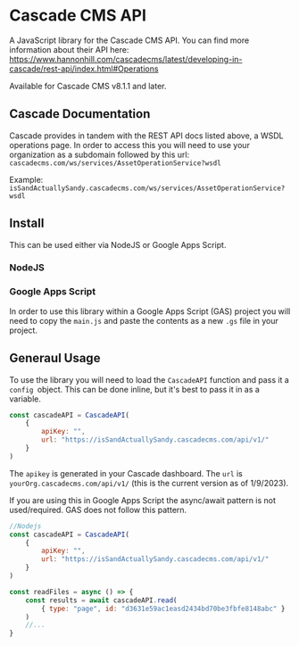 # Cascade CMS API
A JavaScript library for the Cascade CMS API. You can find more information about their API here: https://www.hannonhill.com/cascadecms/latest/developing-in-cascade/rest-api/index.html#Operations

Available for Cascade CMS v8.1.1 and later.

## Cascade Documentation
Cascade provides in tandem with the REST API docs listed above, a WSDL operations page. In order to access this you will need to use your organization as a subdomain followed by this url: `cascadecms.com/ws/services/AssetOperationService?wsdl`

Example: `isSandActuallySandy.cascadecms.com/ws/services/AssetOperationService?wsdl`

## Install

This can be used either via NodeJS or Google Apps Script.

### NodeJS

### Google Apps Script

In order to use this library within a Google Apps Script (GAS) project you will need to copy the `main.js` and paste the contents as a new `.gs` file in your project.

## Generaul Usage

To use the library you will need to load the `CascadeAPI` function and pass it a `config `object. This can be done inline, but it's best to pass it in as a variable.

```js
const cascadeAPI = CascadeAPI(
    { 
        apiKey: "", 
        url: "https://isSandActuallySandy.cascadecms.com/api/v1/" 
    }
)
```

The `apikey` is generated in your Cascade dashboard. The `url` is `yourOrg.cascadecms.com/api/v1/` (this is the current version as of 1/9/2023).

If you are using this in Google Apps Script the async/await pattern is not used/required. GAS does not follow this pattern.

```js
//Nodejs
const cascadeAPI = CascadeAPI(
    { 
        apiKey: "", 
        url: "https://isSandActuallySandy.cascadecms.com/api/v1/" 
    }
)

const readFiles = async () => {
    const results = await cascadeAPI.read(
        { type: "page", id: "d3631e59ac1easd2434bd70be3fbfe8148abc" }
    )
    //...
}
```
